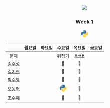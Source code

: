 <div align="center">
  <h3><img src="https://user-images.githubusercontent.com/46666296/133788774-1bba4108-db05-4d35-88ac-e355f29040a0.png"></h3>

  ### <center>**Week 1**</center>
  <!--Python-->
  <img src="https://raw.githubusercontent.com/vscode-icons/vscode-icons/master/icons/file_type_python.svg" height="25"/>
  
  <!--문제를 풀었으면 위의 아이콘을 복사해서 붙여넣기-->
  <!--링크 삽입할 때 Forked Repo(개인 저장소)가 아닌 Remote Repo(원본 저장소) 주소를 붙여넣을 것-->
  ||월요일|화요일|수요일|목요일|금요일|
  |:---------------:|:---------------:|:---------------:|:---------------:|:---------------:|:---------------:|
  |문제|||[뒤집기](https://www.acmicpc.net/problem/1439)|[A->B](https://www.acmicpc.net/problem/16953)|
  |[김주성](https://github.com/kjs2109)||| 🧠 | 🧠 |
  |[김지현](https://github.com/codehyunn)||| 🧠 | 🧠 |
  |[박수영](https://github.com/nstalways)||| 🧠 | 🧠 |
  |[오동혁](https://github.com/97DongHyeokOH)|||[<img src="https://raw.githubusercontent.com/vscode-icons/vscode-icons/master/icons/file_type_python.svg" height="25"/>](./BOJ1439_오동혁.py)| 🧠 |
  |[조수혜](https://github.com/suhyehye)||| 🧠 | 🧠 |
</div>
